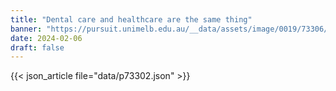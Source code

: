 ```yaml
---
title: "Dental care and healthcare are the same thing"
banner: "https://pursuit.unimelb.edu.au/__data/assets/image/0019/73306/Dental-care-and-healthcare-are-the-same-thing_31e29a1b-e53f-47b1-946d-a16654d28d3e.jpg"
date: 2024-02-06
draft: false
---
```


{{< json_article file="data/p73302.json" >}}